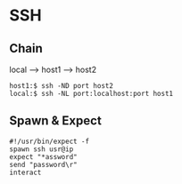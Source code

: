 # SSH

## Chain

local --> host1 --> host2

```
host1:$ ssh -ND port host2
local:$ ssh -NL port:localhost:port host1
```

## Spawn & Expect

```
#!/usr/bin/expect -f
spawn ssh usr@ip
expect "*assword"
send "password\r"
interact
```
